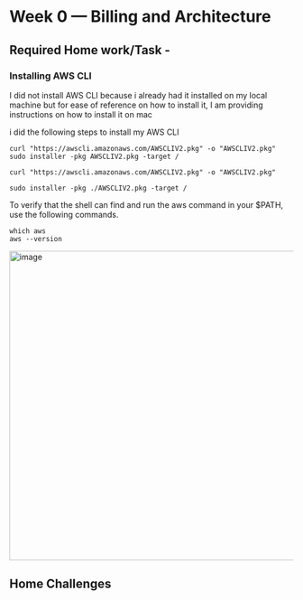 # Week 0 — Billing and Architecture

## Required Home work/Task -

### Installing AWS CLI

I did not install AWS CLI because i already had it installed on my local machine but for ease of reference on how to install it,
I am providing instructions on how to install it on mac

i did the following steps to install my AWS CLI
```
curl "https://awscli.amazonaws.com/AWSCLIV2.pkg" -o "AWSCLIV2.pkg"
sudo installer -pkg AWSCLIV2.pkg -target /
```

```
curl "https://awscli.amazonaws.com/AWSCLIV2.pkg" -o "AWSCLIV2.pkg"
```

```
sudo installer -pkg ./AWSCLIV2.pkg -target /
```

To verify that the shell can find and run the aws command in your $PATH, use the following commands.
```
which aws
aws --version
```
<img width="548" alt="image" src="https://user-images.githubusercontent.com/3372566/219857911-535588c8-1215-4248-96bd-34bbb4260fb2.png">


## Home Challenges
